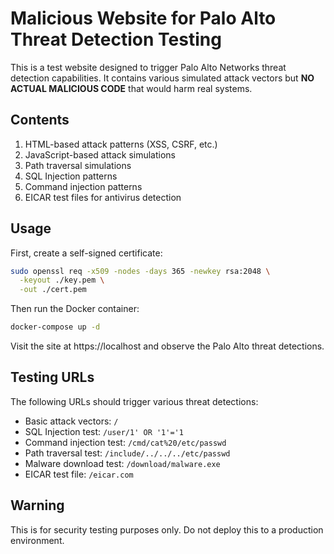 # Malicious Website for Palo Alto Threat Detection Testing

This is a test website designed to trigger Palo Alto Networks threat detection capabilities. It contains various simulated attack vectors but **NO ACTUAL MALICIOUS CODE** that would harm real systems.

## Contents

1. HTML-based attack patterns (XSS, CSRF, etc.)
2. JavaScript-based attack simulations
3. Path traversal simulations
4. SQL Injection patterns
5. Command injection patterns
6. EICAR test files for antivirus detection

## Usage

First, create a self-signed certificate:
```bash
sudo openssl req -x509 -nodes -days 365 -newkey rsa:2048 \
  -keyout ./key.pem \
  -out ./cert.pem
```

Then run the Docker container:
```bash
docker-compose up -d
```

Visit the site at https://localhost and observe the Palo Alto threat detections.

## Testing URLs

The following URLs should trigger various threat detections:

- Basic attack vectors: `/`
- SQL Injection test: `/user/1' OR '1'='1`
- Command injection test: `/cmd/cat%20/etc/passwd`
- Path traversal test: `/include/../../../etc/passwd`
- Malware download test: `/download/malware.exe`
- EICAR test file: `/eicar.com`

## Warning

This is for security testing purposes only. Do not deploy this to a production environment.